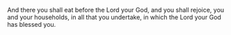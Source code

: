 And there you shall eat before the Lord your God, and you shall rejoice, you and your households, in all that you undertake, in which the Lord your God has blessed you.
